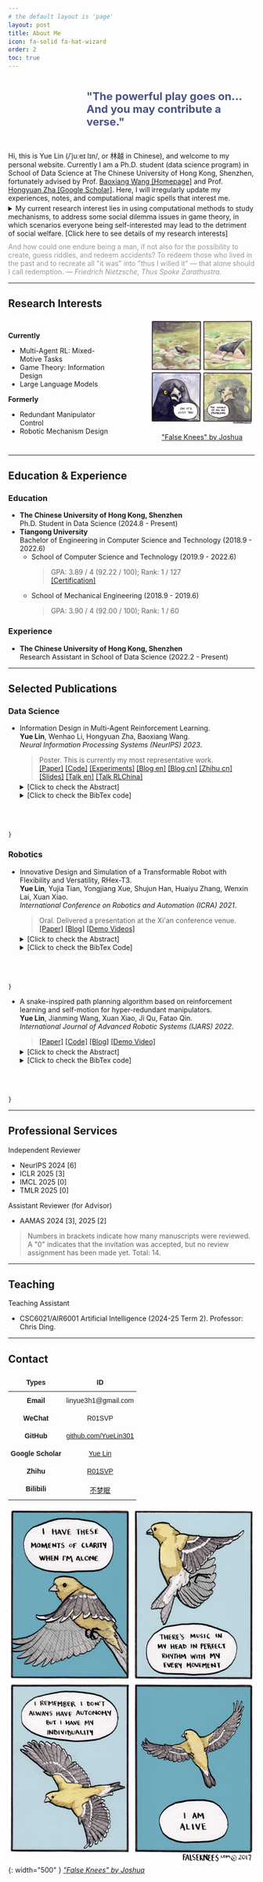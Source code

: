 ```yaml
---
# the default layout is 'page'
layout: post
title: About Me
icon: fa-solid fa-hat-wizard
order: 2
toc: true
---
```


<div style="display: flex; align-items: center; margin-bottom: 20px;">
  <div style="flex-shrink: 0; width: 130px; height: 130px; background-image: url('/assets/img/photo2_transparent.png'); background-size: cover; background-position: center; margin-right: 30px;" onmouseover="this.style.backgroundImage='url(/assets/img/photo2_cooler_transparent.png)'" onmouseout="this.style.backgroundImage='url(/assets/img/photo2_transparent.png)'">
  </div>
  <div style="flex-grow: 1; display: flex; justify-content: center; align-items: center;">
    <!-- <div style="font-style: italic; color: #555; border-left: 5px solid #eee; padding-left: 20px;"> -->
    <div style="color: #495485; font-size: 22px">
      <!-- <b>The world only makes sense if you force it to. <i>—&nbsp;Batman.</i></b> -->
      <b>"The powerful play goes on...<br>And you may contribute a verse."</b>
    </div>
  </div>
</div>

<!-- > *Answer.*  
> That you are here — that life exists and identity,  
> That the powerful play goes on, and you may contribute a verse.  
> *— Walt Whitman, O Me! O Life!*
{: .prompt-info } -->

Hi, this is <span translate="no">Yue Lin</span> (/ˈjuːeɪ lɪn/, or 林越 in Chinese), and welcome to my personal website.
Currently I am a Ph.D. student (data science program) in School of Data Science at The Chinese University of Hong Kong, Shenzhen, fortunately advised by Prof. <span translate="no"><a href="https://bxiangwang.github.io">Baoxiang Wang [Homepage]</a></span> and Prof. <span translate="no"><a href="https://scholar.google.com/citations?user=n1DQMIsAAAAJ&amp;hl=en&amp;oi=ao">Hongyuan Zha [Google Scholar]</a></span>. Here, I will irregularly update my experiences, notes, and computational magic spells that interest me.

<details style="margin-top: -10px; margin-bottom: 10px;">
<summary>My current research interest lies in using computational methods to study mechanisms, to address some social dilemma issues in game theory, in which scenarios everyone being self-interested may lead to the detriment of social welfare. [Click here to see details of my research interests]</summary>
<ul>
  <li>
    <ul>
      <li>The method I use is Multi-Agent Reinforcement Learning (MARL), essentially with the rationality assumption. And I have recently started working with some tools that seem more "human-like", like large language models.</li>
      <li>Specifically I am focusing on the problem of Bayesian persuasion (BP, <a href="{{site.baseurl}}/posts/Information-Design-10min/">[my blog]</a>) in economics: a sender with an informational advantage tries to persuade a receiver, who has different motives, to take actions that are beneficial to the sender. My research is on sequential decision-making situations.</li>
      <li>A representative work on this is <a href="{{site.baseurl}}/posts/IDMARL/">this [my blog]</a> (NeurIPS), where we proposed a general model-free RL algorithm for multi-agent communication (for the cognoscenti: policy gradient for communication), and expanded the constraints in BP so that mixed-motive communication (even between two agents) in MARL is conceivable.</li>
    </ul>
  </li>
  <li>During my undergraduate years (specifically, from 2019 to 2021), I dabbled in robotics, understood kinematics, and played a bit with <a href="https://github.com/YueLin301/robot-dynamics-mynotes">dynamics [my repo]</a>.
    <ul>
      <li>I presented a purely simulation-based robotic mechanism design <a href="{{site.baseurl}}/posts/RHex-T3/">work [my blog]</a> at ICRA. It is about a hybrid leg can transform into various forms (wheel, legs, RHex) to adapt to different terrains, and can even climb ladders.</li>
      <li>Also I <a href="{{site.baseurl}}/posts/SSCC/">have implemented [my blog]</a> a "gimbal" using a hyper-redundant manipulator (purely based on kinematics), allowing it to efficiently reach into barrels.</li>
    </ul>
  </li>
</ul>
</details>

<div style="color: #999;">
  And how could one endure being a man, if not also for the possibility to create, guess riddles, and redeem accidents? To redeem those who lived in the past and to recreate all "it was" into "thus I willed it" — that alone should I call redemption. <i>—&nbsp;Friedrich&nbsp;Nietzsche,&nbsp;Thus&nbsp;Spoke&nbsp;Zarathustra.</i>
</div>

---

## Research Interests

<style>
  .flex-container {
    display: flex;
    justify-content: flex-start;
    align-items: stretch;
  }
  .flex-item {
    /* width: 45%; */
    width: 300px;
    display: flex;
    flex-direction: column;
    justify-content: center;
  }
  .spacer {
    width: 20%;
  }
  .auto-spacer {
    flex-grow: 1;
  }
  @media (max-width: 768px) {
    .flex-container {
      flex-direction: column;
      align-items: center;
    }
    .flex-item, .spacer, .auto-spacer {
      width: 85%;
    }
  }
</style>

<div class="flex-container">
  <div class="flex-item">
    <div>
      <p><strong>Currently</strong></p>
      <ul>
        <!-- <li>Social Dilemma</li> -->
        <li>Multi-Agent RL: Mixed-Motive Tasks</li>
        <li>Game Theory: Information Design</li>
        <!-- <li>Algorithmic Game Theory</li> -->
        <!-- <ul style="margin-left: -20px;">
          <li>Information Design</li>
        </ul> -->
        <li>Large Language Models</li>
      </ul>
      <p><strong>Formerly</strong></p>
      <ul>
        <li>Redundant Manipulator Control</li>
        <li>Robotic Mechanism Design</li>
      </ul>
    </div>
  </div>
  <div class="spacer"></div>
  <div class="flex-item" style="text-align: center;">
    <img src="/assets/img/about/crow1.png" alt="pic1" style="max-height: 100%; margin: auto;" />
    <p><a href="https://falseknees.com/about.html">"False Knees" by Joshua</a></p>
  </div>
  <div class="auto-spacer"></div>
</div>

<!-- <br clear="all"/> -->

---

## Education & Experience

### Education 

- <span translate="no">**The Chinese University of Hong Kong, Shenzhen**</span>  
  Ph.D. Student in Data Science (2024.8 - Present)  
  <!-- Ph.D. Student in Data Science (2024.9 - Present)   -->
- <span translate="no">**Tiangong University**</span>  
  Bachelor of Engineering in Computer Science and Technology (2018.9 - 2022.6)
    - School of Computer Science and Technology (2019.9 - 2022.6)  
        > GPA:  3.89 / 4 (92.22 / 100); Rank: 1 / 127  
        [[Certification]]({{site.baseurl}}/posts/Certification-Rank/)
    - School of Mechanical Engineering (2018.9 - 2019.6)  
        > GPA:  3.90 / 4 (92.00 / 100); Rank: 1 / 60

### Experience

- <span translate="no">**The Chinese University of Hong Kong, Shenzhen**</span>  
  Research Assistant in School of Data Science (2022.2 - Present)

---

## Selected Publications

<!-- [[Google Scholar]](https://scholar.google.com/citations?user=fbvQHX4AAAAJ&hl=zh-CN) -->

### Data Science

<!-- #### Mix-Motive MARL Communication x Game Theory -->

- <span translate="no">Information Design in Multi-Agent Reinforcement Learning.</span>  
    <span translate="no">**Yue Lin**, Wenhao Li, Hongyuan Zha, Baoxiang Wang.</span>  
    <span translate="no">*Neural Information Processing Systems (NeurIPS) 2023*.</span>
    > Poster. This is currently my most representative work.  
    [[Paper]](https://arxiv.org/abs/2305.06807) 
    [[Code]](https://github.com/YueLin301/InformationDesignMARL) 
    [[Experiments]](https://wandb.ai/yuelin301/IND+MARL?nw=nwuseryuelin301) 
    [[Blog en]]({{site.baseurl}}/posts/IDMARL/) 
    [[Blog cn]]({{site.baseurl}}/posts/IDMARL-cn/) 
    [[Zhihu cn]](https://zhuanlan.zhihu.com/p/687305626) 
    [[Slides]]({{site.baseurl}}/posts/IDMARL/#slides) 
    [[Talk en]](https://www.youtube.com/watch?v=yhVlpv_1Pg4) 
    [[Talk RLChina]](https://www.bilibili.com/video/BV1t142117Km?vd_source=b3cf9eb7cfe43c730613c5158a38e978)  
    <!-- [[Talk cn]](https://www.bilibili.com/video/BV1e94y177Dj/?share_source=copy_web&vd_source=b3cf9eb7cfe43c730613c5158a38e978&t=2825)   -->
    <details style="margin-top: -10px;">
    <summary>[Click to check the Abstract]</summary>
    <div class="language-plaintext highlighter-rouge">
    <div class="code-header">
    <span data-label-text="Abstract"><i class="fas fa-code fa-fw small"></i></span>
    <span></span>
    </div>
    <pre class="highlight" style="margin-left: 20px; white-space: pre-wrap; word-break: break-word;"><code>Reinforcement learning (RL) is inspired by the way human infants and animals learn from the environment. The setting is somewhat idealized because, in actual tasks, other agents in the environment have their own goals and behave adaptively to the ego agent. To thrive in those environments, the agent needs to influence other agents so their actions become more helpful and less harmful. Research in computational economics distills two ways to influence others directly: by providing tangible goods (mechanism design) and by providing information (information design). This work investigates information design problems for a group of RL agents. The main challenges are two-fold. One is the information provided will immediately affect the transition of the agent trajectories, which introduces additional non-stationarity. The other is the information can be ignored, so the sender must provide information that the receiver is willing to respect. We formulate the Markov signaling game, and develop the notions of signaling gradient and the extended obedience constraints that address these challenges. Our algorithm is efficient on various mixed-motive tasks and provides further insights into computational economics. Our code is publicly available at https://github.com/YueLin301/InformationDesignMARL.</code></pre></div>
    </details>  
    <details>
    <summary>[Click to check the BibTex code]</summary>
    <div class="language-plaintext highlighter-rouge">
    <div class="code-header">
    <span data-label-text="BibTex"><i class="fas fa-code fa-fw small"></i></span>
    <span></span>
    </div>
    <pre class="highlight" style="margin-left: 20px;"><code>@article{lin2023information,
    title={Information design in multi-agent reinforcement learning},
    author={Lin, Yue and Li, Wenhao and Zha, Hongyuan and Wang, Baoxiang},
    journal={Advances in Neural Information Processing Systems},
    volume={36},
    pages={25584--25597},
    year={2023}
}</code></pre></div>
    </details>

<!-- <details>
<summary>The meanings of my names: [Click to expand]</summary>
<span translate="no">
<ul>
  <li>In Chinese, the phonetic abbreviation for <code>301</code> is <code>sbly,</code> where <code>sb</code> stands for "silly," and <code>ly</code> is my name.</li>
  <li>When applying for the email address, I was worried that others might confuse the number <code>0</code> with the letter <code>o</code>, so I changed <code>301</code> to <code>3h1</code>, but actually, <code>3h1</code> is <code>310</code>. Haha, silly me indeed!</li>
  <li><code>RSVP</code> is an abbreviation for the French phrase "Répondez s'il vous plaît," which translates to "<em>Respond, if you please</em>" in English. It is commonly used on invitations to request that the invitee confirm whether or not they will attend the event.</li>
  <li>Here, <code>R01SVP</code> acts like a cry or a spell from a bystander's perspective, and the entity I am inviting is the objective world.</li>
  <li>"不梦眠" means "Dreamless Sleep" in English, referring to a deep, uninterrupted sleep or metaphorically, to death.</li>
</ul>
</span>
</details> -->

<!-- - Information Design in Multi-Agent Reinforcement Learning.  
    **Yue Lin**, Wenhao Li, Hongyuan Zha, Baoxiang Wang.  
    *Neural Information Processing Systems (NeurIPS) 2023*.
    > Poster. This is currently my most representative work.  
    [[Paper]](https://arxiv.org/abs/2305.06807) 
    [[Code]](https://github.com/YueLin301/InformationDesignMARL) 
    [[Experiments]](https://wandb.ai/yuelin301/IND+MARL?nw=nwuseryuelin301) 
    [[Blog en]]({{site.baseurl}}/posts/IDMARL/) 
    [[Blog cn]]({{site.baseurl}}/posts/IDMARL-cn/) 
    [[Zhihu cn]](https://zhuanlan.zhihu.com/p/687305626) 
    [[Slides]]({{site.baseurl}}/posts/IDMARL/#slides) 
    [[Talk en]](https://www.youtube.com/watch?v=yhVlpv_1Pg4) 
    [[Talk cn]](https://www.bilibili.com/video/BV1e94y177Dj/?share_source=copy_web&vd_source=b3cf9eb7cfe43c730613c5158a38e978&t=2825)   -->

<!-- > Of the empty and useless years of the rest, with the rest me intertwined,  
> The question, O me! so sad, recurring — What good amid these, O me, O life?  
> *— Walt Whitman, O Me! O Life!*
{: .prompt-tip } -->

### Robotics

- <span translate="no">Innovative Design and Simulation of a Transformable Robot with Flexibility and Versatility, RHex-T3.</span>  
    <span translate="no">**Yue Lin**, Yujia Tian, Yongjiang Xue, Shujun Han, Huaiyu Zhang, Wenxin Lai, Xuan Xiao.</span>  
    <span translate="no">*International Conference on Robotics and Automation (ICRA) 2021*.</span>
    > Oral. Delivered a presentation at the Xi'an conference venue.  
    [[Paper]](https://ieeexplore.ieee.org/abstract/document/9561060) 
    [[Blog]]({{site.baseurl}}/posts/RHex-T3/) 
    [[Demo Videos]]({{site.baseurl}}/posts/RHex-T3/#videos)  
    <details style="margin-top: -10px;">
    <summary>[Click to check the Abstract]</summary>
    <div class="language-plaintext highlighter-rouge">
    <div class="code-header">
    <span data-label-text="Abstract"><i class="fas fa-code fa-fw small"></i></span>
    <span></span>
    </div>
    <pre class="highlight" style="margin-left: 20px; white-space: pre-wrap; word-break: break-word;"><code>This paper presents a transformable RHex-inspired robot, RHex-T3, with high energy efficiency, excellent flexibility and versatility. By using the innovative 2-DoF transformable structure, RHex-T3 inherits most of RHex’s mobility, and can also switch to other 4 modes for handling various missions. The wheel-mode improves the efficiency of RHex-T3, and the leg-mode helps to generate a smooth locomotion when RHex-T3 is overcoming obstacles. In addition, RHex-T3 can switch to the claw-mode for transportation missions, and even climb ladders by using the hook-mode. The simulation model is conducted based on the mechanical structure, and thus the properties in different modes are verified and analyzed through numerical simulations.</code></pre></div>
    </details>  
    <details>
    <summary>[Click to check the BibTex Code]</summary>
    <div class="language-plaintext highlighter-rouge">
    <div class="code-header">
    <span data-label-text="BibTex"><i class="fas fa-code fa-fw small"></i></span>
    <span></span>
    </div>
    <pre class="highlight" style="margin-left: 20px;"><code>@inproceedings{lin2021innovative,
    title={Innovative design and simulation of a transformable robot with flexibility and versatility, RHex-T3},
    author={Lin, Yue and Tian, Yujia and Xue, Yongjiang and Han, Shujun and Zhang, Huaiyu and Lai, Wenxin and Xiao, Xuan},
    booktitle={2021 IEEE International Conference on Robotics and Automation (ICRA)},
    pages={6992--6998},
    year={2021},
    organization={IEEE}
}</code></pre></div>
    </details>


- <span translate="no">A snake-inspired path planning algorithm based on reinforcement learning and self-motion for hyper-redundant manipulators.</span>  
    <span translate="no">**Yue Lin**, Jianming Wang, Xuan Xiao, Ji Qu, Fatao Qin.</span>  
    <span translate="no">*International Journal of Advanced Robotic Systems (IJARS) 2022*.</span>  
    > [[Paper]](https://journals.sagepub.com/doi/full/10.1177/17298806221110022) 
    [[Code]](https://github.com/YueLin301/Swinging-Search-Crawling-Control) 
    [[Blog]]({{site.baseurl}}/posts/SSCC/) 
    [[Demo Video]]({{site.baseurl}}/posts/SSCC/#videos)
    <details style="margin-top: -10px;">
    <summary>[Click to check the Abstract]</summary>
    <div class="language-plaintext highlighter-rouge">
    <div class="code-header">
    <span data-label-text="Abstract"><i class="fas fa-code fa-fw small"></i></span>
    <span></span>
    </div>
    <pre class="highlight" style="margin-left: 20px; white-space: pre-wrap; word-break: break-word;"><code>Redundant manipulators are flexible enough to adapt to complex environments, but their controller is also required to be specific for their extra degrees of freedom. Inspired by the morphology of snakes, we propose a path planning algorithm named Swinging Search and Crawling Control, which allows the snake-like redundant manipulators to explore in complex pipeline environments without collision. The proposed algorithm consists of the Swinging Search and the Crawling Control. In Swinging Search, a collision-free manipulator configuration that of the end-effector in the target point is found by applying reinforcement learning to self-motion, instead of designing joint motion. The self-motion narrows the search space to the null space, and the reinforcement learning makes the algorithm use the information of the environment, instead of blindly searching. Then in Crawling Control, the manipulator is controlled to crawl to the target point like a snake along the collision-free configuration. It only needs to search for a collision-free configuration for the manipulator, instead of searching collision-free configurations throughout the process of path planning. Simulation experiments show that the algorithm can complete path planning tasks of hyper-redundant manipulators in complex environments. The 16 DoFs and 24 DoFs manipulators can achieve 83.3% and 96.7% success rates in the pipe, respectively. In the concentric pipe, the 24 DoFs manipulator has a success rate of 96.1%.</code></pre></div>
    </details>  
    <details>
    <summary>[Click to check the BibTex code]</summary>
    <div class="language-plaintext highlighter-rouge">
    <div class="code-header">
    <span data-label-text="BibTex"><i class="fas fa-code fa-fw small"></i></span>
    <span></span>
    </div>
    <pre class="highlight" style="margin-left: 20px;"><code>@article{lin2022snake,
    title={A snake-inspired path planning algorithm based on reinforcement learning and self-motion for hyper-redundant manipulators},
    author={Lin, Yue and Wang, Jianming and Xiao, Xuan and Qu, Ji and Qin, Fatao},
    journal={International Journal of Advanced Robotic Systems},
    volume={19},
    number={4},
    pages={17298806221110022},
    year={2022},
    publisher={SAGE Publications Sage UK: London, England}
}</code></pre></div>
    </details>

<!-- - <span translate="no">Self-Adaptive Walking Speed Control on Underactuated Rimless Wheel.</span>  
    <span translate="no">Wenxin Lai, Yujia Tian, Shujun Han, **Yue Lin**, Yongiiang Xue, Juezhu Lai.</span>  
    <span translate="no">*IEEE International Conference on Mechatronics and Automation (ICMA) 2020*.</span>  
    > [[Paper]](https://ieeexplore.ieee.org/abstract/document/9233853)   -->

<!-- - Innovative Design and Simulation of a Transformable Robot with Flexibility and Versatility, RHex-T3.  
    **Yue Lin**, Yujia Tian, Yongjiang Xue, Shujun Han, Huaiyu Zhang, Wenxin Lai, Xuan Xiao.  
    *International Conference on Robotics and Automation (ICRA) 2021*.
    > Oral. Delivered a presentation at the Xi'an conference venue.  
    [[Paper]](https://ieeexplore.ieee.org/abstract/document/9561060) 
    [[Blog]]({{site.baseurl}}/posts/RHex-T3/)  
- A snake-inspired path planning algorithm based on reinforcement learning and self-motion for hyper-redundant manipulators.  
    **Yue Lin**, Jianming Wang, Xuan Xiao, Ji Qu, Fatao Qin.  
    *International Journal of Advanced Robotic Systems (IJARS) 2022*.  
    > [[Paper]](https://journals.sagepub.com/doi/full/10.1177/17298806221110022) [[Blog]]({{site.baseurl}}/posts/SSCC/) 
    [[Code]](https://github.com/YueLin301/Swinging-Search-Crawling-Control)  
- Self-Adaptive Walking Speed Control on Underactuated Rimless Wheel.  
    Wenxin Lai, Yujia Tian, Shujun Han, **Yue Lin**, Yongiiang Xue, Juezhu Lai.  
    *IEEE International Conference on Mechatronics and Automation (ICMA) 2020*.  
    > [[Paper]](https://ieeexplore.ieee.org/abstract/document/9233853)   -->

<!-- ---

## Honors & Awards
- First Prize in the 16th Tianjin "The Challenge Cup" Competition - 2021.6
- First Prize of the President's Scholarship (Top: 3%), Tiangong University - 2020.12
- Second Prize of the President's Scholarship (Top: 10%), Tiangong University - 2018.12 & 2019.12
- Third Prize in the 15th Tianjin "The Projection Mapping Contest" Competition - 2019.5

---

## Campus Involvement
- Assisted classmates in preparing for final exams during the pandemic. Check out my [mind map notes](https://github.com/YueLin301/MindMap-bakcup).
- Initiated and organized a weekly seminar on Advanced Mathematics for classmates, promoting a harmonious learning environment.

The high-scoring courses at the undergraduate level include the following: 
  - **Mathematics:** Advanced Mathematics (100), Discrete Mathematics (96);
  - **Computer Science:** Compiler Theory (99), Embedded System Design (99), Software Engineering (98), Operating System (95), Computer Networks (96), Curriculum Design on Database (95), Application Development Practice (97), Internet of Things Technology (99), Software Development Practice (95), Distributed and Cloud Computing (95);
  - **Artificial Intelligence:** Digital Image Processing (98), Speech Recognition and Natural Language Understanding (96), Computerized Vision (96), Machine Learning (95);
  - **Robotics:** Intelligent Mobile Robot (99), Electrical and Electronic Technology (98), College Physics (97). -->

<!-- ---

## Teaching

N/A -->

---

## Professional Services

Independent Reviewer
- NeurIPS 2024 [6]
- ICLR 2025 [3]
- IMCL 2025 [0]
- TMLR 2025 [0]

Assistant Reviewer (for Advisor)
- AAMAS 2024 [3], 2025 [2]

> Numbers in brackets indicate how many manuscripts were reviewed. A "0" indicates that the invitation was accepted, but no review assignment has been made yet. Total: 14.

---

## Teaching

Teaching Assistant
-  CSC6021/AIR6001 Artificial Intelligence (2024-25 Term 2). Professor: Chris Ding.

<!-- ---

## Patents

- <span translate="no">多智能体强化学习通信方法、终端设备及存储介质</span>  
    <span translate="no">状态：专利待审</span>  
    <span translate="no">申请人：香港中文大学（深圳）</span>  
    <span translate="no">发明人：**林越**、李文浩、查宏远、王趵翔</span>  
    <span translate="no">申请公布号：CN116455754A；申请号：2023103977440；申请公布日：2023.07.18；申请日：2023.04.06</span> -->

<!-- ## Personality


<details>
<summary>Big Five Personality Test: [Click to expand]</summary>
<style type="text/css">
.tg  {border-collapse:collapse;border-spacing:0;}
.tg td{border-color:black;border-style:solid;border-width:1px;font-family:Arial, sans-serif;font-size:14px;
  overflow:hidden;padding:10px 5px;word-break:normal;}
.tg th{border-color:black;border-style:solid;border-width:1px;font-family:Arial, sans-serif;font-size:14px;
  font-weight:normal;overflow:hidden;padding:10px 5px;word-break:normal;}
.tg .tg-cly1{text-align:left;vertical-align:middle}
.tg .tg-mwxe{text-align:right;vertical-align:middle}
.tg .tg-yla0{font-weight:bold;text-align:left;vertical-align:middle}
.tg .tg-zt7h{font-weight:bold;text-align:right;vertical-align:middle}
</style>
<table class="tg"><thead>
  <tr>
    <th class="tg-yla0">Openness To Experience</th>
    <th class="tg-zt7h">107/120</th>
    <th class="tg-yla0">Conscientiousness</th>
    <th class="tg-zt7h">101/120</th>
    <th class="tg-yla0">Extraversion</th>
    <th class="tg-zt7h">95/120</th>
    <th class="tg-yla0">Agreeableness</th>
    <th class="tg-zt7h">82/120</th>
    <th class="tg-yla0">Neuroticism</th>
    <th class="tg-zt7h">64/120</th>
  </tr></thead>
<tbody>
  <tr>
    <td class="tg-cly1">Adventurousness</td>
    <td class="tg-mwxe">17/20</td>
    <td class="tg-cly1">Achievement-Striving</td>
    <td class="tg-mwxe">18/20</td>
    <td class="tg-cly1">Activity Level</td>
    <td class="tg-mwxe">19/20</td>
    <td class="tg-cly1">Altruism</td>
    <td class="tg-mwxe">14/20</td>
    <td class="tg-cly1">Anger</td>
    <td class="tg-mwxe">11/20</td>
  </tr>
  <tr>
    <td class="tg-cly1">Artistic Interests</td>
    <td class="tg-mwxe">19/20</td>
    <td class="tg-cly1">Cautiousness</td>
    <td class="tg-mwxe">16/20</td>
    <td class="tg-cly1">Assertiveness</td>
    <td class="tg-mwxe">15/20</td>
    <td class="tg-cly1">Cooperation</td>
    <td class="tg-mwxe">13/20</td>
    <td class="tg-cly1">Anxiety</td>
    <td class="tg-mwxe">15/20</td>
  </tr>
  <tr>
    <td class="tg-cly1">Emotionality</td>
    <td class="tg-mwxe">18/20</td>
    <td class="tg-cly1">Dutifulness</td>
    <td class="tg-mwxe">14/20</td>
    <td class="tg-cly1">Cheerfulness</td>
    <td class="tg-mwxe">18/20</td>
    <td class="tg-cly1">Modesty</td>
    <td class="tg-mwxe">16/20</td>
    <td class="tg-cly1">Depression</td>
    <td class="tg-mwxe">9/20</td>
  </tr>
  <tr>
    <td class="tg-cly1">Imagination</td>
    <td class="tg-mwxe">20/20</td>
    <td class="tg-cly1">Orderliness</td>
    <td class="tg-mwxe">18/20</td>
    <td class="tg-cly1">Excitement-Seeking</td>
    <td class="tg-mwxe">15/20</td>
    <td class="tg-cly1">Morality</td>
    <td class="tg-mwxe">13/20</td>
    <td class="tg-cly1">Immoderation</td>
    <td class="tg-mwxe">11/20</td>
  </tr>
  <tr>
    <td class="tg-cly1">Intellect</td>
    <td class="tg-mwxe">20/20</td>
    <td class="tg-cly1">Self-Discipline</td>
    <td class="tg-mwxe">18/20</td>
    <td class="tg-cly1">Friendliness</td>
    <td class="tg-mwxe">15/20</td>
    <td class="tg-cly1">Sympathy</td>
    <td class="tg-mwxe">15/20</td>
    <td class="tg-cly1">Self-Consciousness</td>
    <td class="tg-mwxe">10/20</td>
  </tr>
  <tr>
    <td class="tg-cly1">Liberalism</td>
    <td class="tg-mwxe">13/20</td>
    <td class="tg-cly1">Self-Efficacy</td>
    <td class="tg-mwxe">17/20</td>
    <td class="tg-cly1">Gregariousness</td>
    <td class="tg-mwxe">13/20</td>
    <td class="tg-cly1">Trust</td>
    <td class="tg-mwxe">11/20</td>
    <td class="tg-cly1">Vulnerability</td>
    <td class="tg-mwxe">8/20</td>
  </tr>
</tbody></table>
</details>

> The first row is the five factors, and the six columns corresponding to each factor are its sub-dimensions, sorted alphabetically. Detailed descriptions and other personality test results (e.g., MBTI) are available on [my blog]({{site.baseurl}}/posts/Personality).  -->


<!-- ![garage](/assets/img/avatar/garage3c.png)
_Generated by ChatGPT-4._ -->

---

## Contact

<div align="center">

<style type="text/css">
.tg  {border:none;border-collapse:collapse;border-spacing:0;}
.tg td{border-style:solid;border-width:0px;font-family:Arial, sans-serif;font-size:14px;overflow:hidden;
  padding:10px 5px;word-break:normal;}
.tg th{border-style:solid;border-width:0px;font-family:Arial, sans-serif;font-size:14px;font-weight:normal;
  overflow:hidden;padding:10px 5px;word-break:normal;}
.tg .tg-wp8o{border-color:#000000;text-align:center;vertical-align:top}
.tg .tg-mqa1{border-color:#000000;font-weight:bold;text-align:center;vertical-align:top}
</style>
<table class="tg">
<thead>
  <tr>
    <th class="tg-mqa1">Types</th>
    <th class="tg-mqa1">ID</th>
  </tr>
</thead>
<tbody>
  <tr>
    <td class="tg-mqa1">Email</td>
    <td class="tg-wp8o">linyue3h1@gmail.com</td>
  </tr>
  <tr>
    <td class="tg-mqa1">WeChat</td>
    <td class="tg-wp8o">R01SVP</td>
  </tr>
  <!-- <tr>
    <td class="tg-mqa1">Website</td>
    <td class="tg-wp8o"><a href="{{site.baseurl}}/" target="_blank" rel="noopener noreferrer">yuelin301.github.io</a></td>
  </tr> -->
  <tr>
    <td class="tg-mqa1">GitHub</td>
    <td class="tg-wp8o"><a href="https://github.com/YueLin301" target="_blank" rel="noopener noreferrer">github.com/YueLin301</a></td>
  </tr>
  <tr>
    <td class="tg-mqa1">Google Scholar</td>
    <td class="tg-wp8o"><a href="https://scholar.google.com/citations?user=fbvQHX4AAAAJ" target="_blank" rel="noopener noreferrer"><span translate="no">Yue Lin</span></a></td>
  </tr>
  <!-- <tr>
    <td class="tg-mqa1">LinkedIn</td>
    <td class="tg-wp8o"><a href="https://www.linkedin.com/in/linyue3h1" target="_blank" rel="noopener noreferrer"><span translate="no">linyue3h1</span></a></td>
  </tr> -->
  <tr>
    <td class="tg-mqa1">Zhihu</td>
    <td class="tg-wp8o"><a href="https://www.zhihu.com/people/R01SVP/answers" target="_blank" rel="noopener noreferrer"><span translate="no">R01SVP</span></a></td>
  </tr>
  <tr>
    <td class="tg-mqa1">Bilibili</td>
    <td class="tg-wp8o"><a href="https://space.bilibili.com/36040555" target="_blank" rel="noopener noreferrer"><span translate="no">不梦眠</span></a></td>
  </tr>
</tbody>
</table>

</div>

<!-- <details>
<summary>The meanings of my names: [Click to expand]</summary>
<span translate="no">
<ul>
  <li>In Chinese, the phonetic abbreviation for <code>301</code> is <code>sbly,</code> where <code>sb</code> stands for "silly," and <code>ly</code> is my name.</li>
  <li>When applying for the email address, I was worried that others might confuse the number <code>0</code> with the letter <code>o</code>, so I changed <code>301</code> to <code>3h1</code>, but actually, <code>3h1</code> is <code>310</code>. Haha, silly me indeed!</li>
  <li><code>RSVP</code> is an abbreviation for the French phrase "Répondez s'il vous plaît," which translates to "<em>Respond, if you please</em>" in English. It is commonly used on invitations to request that the invitee confirm whether or not they will attend the event.</li>
  <li>Here, <code>R01SVP</code> acts like a cry or a spell from a bystander's perspective, and the entity I am inviting is the objective world.</li>
  <li>"不梦眠" means "Dreamless Sleep" in English, referring to a deep, uninterrupted sleep or metaphorically, to death.</li>
</ul>
</span>
</details> -->



![pic2](/assets/img/about/bird1.png){: width="500" }
_["False Knees" by Joshua](https://falseknees.com/about.html)_
